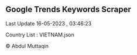 

## Google Trends Keywords Scraper 
 
Last Update 16-05-2023 , 03:46:23

Country List :
VIETNAM.json



© Abdul Muttaqin 
